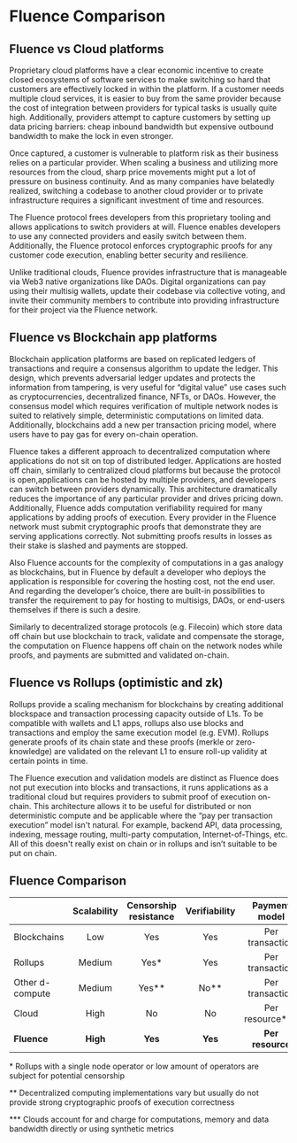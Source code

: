 # Fluence Comparison

## Fluence vs Cloud platforms

Proprietary cloud platforms have a clear economic incentive to create closed ecosystems of software services to make switching so hard that customers are effectively locked in within the platform. If a customer needs multiple cloud services, it is easier to buy from the same provider because the cost of integration between providers for typical tasks is usually quite high. Additionally, providers attempt to capture customers by setting up data pricing barriers: cheap inbound bandwidth but expensive outbound bandwidth to make the lock in even stronger.

Once captured, a customer is vulnerable to platform risk as their business relies on a particular provider. When scaling a business and utilizing more resources from the cloud, sharp price movements might put a lot of pressure on business continuity. And as many companies have belatedly realized, switching a codebase to another cloud provider or to private infrastructure requires a significant investment of time and resources.

The Fluence protocol frees developers from this proprietary tooling and allows applications to switch providers at will. Fluence enables developers to use any connected providers and easily switch between them. Additionally, the Fluence protocol enforces cryptographic proofs for any customer code execution, enabling better security and resilience.

Unlike traditional clouds, Fluence provides infrastructure that is manageable via Web3 native organizations like DAOs. Digital organizations can pay using their multisig wallets, update their codebase via collective voting, and invite their community members to contribute into providing infrastructure for their project via the Fluence network.

## Fluence vs Blockchain app platforms

Blockchain application platforms are based on replicated ledgers of transactions and require a consensus algorithm to update the ledger. This design, which prevents adversarial ledger updates and protects the information from tampering, is very useful for “digital value” use cases such as cryptocurrencies, decentralized finance, NFTs, or DAOs. However, the consensus model which requires verification of multiple network nodes is suited to relatively simple, deterministic computations on limited data. Additionally, blockchains add a new per transaction pricing model, where users have to pay gas for every on-chain operation.

Fluence takes a different approach to decentralized computation where applications do not sit on top of distributed ledger. Applications are hosted off chain, similarly to centralized cloud platforms but because the protocol is open,applications can be hosted by multiple providers, and developers can switch between providers dynamically. This architecture dramatically reduces the importance of any particular provider and drives pricing down. Additionally, Fluence adds computation verifiability required for many applications by adding proofs of execution. Every provider in the Fluence network must submit cryptographic proofs that demonstrate they are serving applications correctly. Not submitting proofs results in losses as their stake is slashed and payments are stopped.

Also Fluence accounts for the complexity of computations in a gas analogy as blockchains, but in Fluence by default a developer who deploys the application is responsible for covering the hosting cost, not the end user. And regarding the developer’s choice, there are built-in possibilities to transfer the requirement to pay for hosting to multisigs, DAOs, or end-users themselves if there is such a desire.

Similarly to decentralized storage protocols (e.g. Filecoin) which store data off chain but use blockchain to track, validate and compensate the storage, the computation on Fluence happens off chain on the network nodes while proofs, and payments are submitted and validated on-chain.


## Fluence vs Rollups (optimistic and zk)

Rollups provide a scaling mechanism for blockchains by creating additional blockspace and transaction processing capacity outside of L1s. To be compatible with wallets and L1 apps, rollups also use blocks and transactions and employ the same execution model (e.g. EVM). Rollups generate proofs of its chain state and these proofs (merkle or zero-knowledge) are validated on the relevant L1 to ensure roll-up validity at certain points in time.

The Fluence execution and validation models are distinct as Fluence does not put execution into blocks and transactions, it runs applications as a traditional cloud but requires providers to submit proof of execution on-chain. This architecture allows it to be useful for distributed or non deterministic compute and be applicable where the “pay per transaction execution” model isn't natural. For example, backend API, data processing, indexing, message routing, multi-party computation, Internet-of-Things, etc. All of this doesn't really exist on chain or in rollups and isn’t suitable to be put on chain.


## Fluence Comparison

|                 | Scalability | Censorship resistance | Verifiability |  Payment model  | Cost |
|-----------------|:-----------:|:---------------------:|:-------------:|:---------------:|:----:|
| Blockchains     | Low         | Yes                   | Yes           | Per transaction | $$$$ |
| Rollups         | Medium      | Yes*                  | Yes           | Per transaction | $$$  |
| Other d-compute | Medium      | Yes**                 | No**          | Per transaction | $$   |
| Cloud           | High        | No                    | No            | Per resource*** | $$   |
| **Fluence**         | **High**        | **Yes**                   | **Yes**           | **Per resource**    | **$**    |

\* Rollups with a single node operator or low amount of operators are subject for potential censorship

\** Decentralized computing implementations vary but usually do not provide strong cryptographic proofs of execution correctness

\*** Clouds account for and charge for computations, memory and data bandwidth directly or using synthetic metrics
